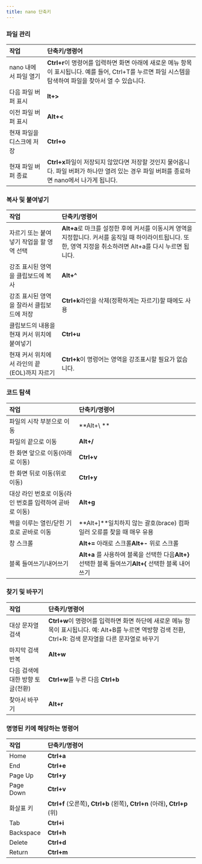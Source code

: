 ```yaml
---
title: nano 단축키
---
```


### 파일 관리

| 작업             | 단축키/명령어                                                                                          |
|:-------------- |:------------------------------------------------------------------------------------------------ |
| nano 내에서 파일 열기 | **Ctrl+r**이 명령어를 입력하면 화면 아래에 새로운 메뉴 항목이 표시됩니다. 예를 들어, Ctrl+T를 누르면 파일 시스템을 탐색하여 파일을 찾아서 열 수 있습니다. |
| 다음 파일 버퍼 표시    | **lt+>**                                                                                         |
| 이전 파일 버퍼 표시    | **Alt+<**                                                                                        |
| 현재 파일을 디스크에 저장 | **Ctrl+o**                                                                                       |
| 현재 파일 버퍼 종료    | **Ctrl+x**파일이 저장되지 않았다면 저장할 것인지 물어옵니다. 파일 버퍼가 하나만 열려 있는 경우 파일 버퍼를 종료하면 nano에서 나가게 됩니다.           |

### 복사 및 붙여넣기

| 작업                          | 단축키/명령어                                                                                           |
|:--------------------------- |:------------------------------------------------------------------------------------------------- |
| 자르기 또는 붙여넣기 작업을 할 영역 선택     | **Alt+a**로 마크를 설정한 후에 커서를 이동시켜 영역을 지정합니다. 커서를 움직일 때 하이라이트됩니다. 또한, 영역 지정을 취소하려면 Alt+a를 다시 누르면 됩니다. |
| 강조 표시된 영역을 클립보드에 복사         | **Alt+^**                                                                                         |
| 강조 표시된 영역을 잘라서 클립보드에 저장     | **Ctrl+k**라인을 삭제(정확하게는 자르기)할 때에도 사용                                                               |
| 클립보드의 내용을 현재 커서 위치에 붙여넣기    | **Ctrl+u**                                                                                        |
| 현재 커서 위치에서 라인의 끝(EOL)까지 자르기 | **Ctrl+k**이 명령어는 영역을 강조표시할 필요가 없습니다.                                                              |

### 코드 탐색

| 작업                               | 단축키/명령어                                                               |
|:-------------------------------- |:--------------------------------------------------------------------- |
| 파일의 시작 부분으로 이동                   | **Alt+\ **                                                            |
| 파일의 끝으로 이동                       | **Alt+/**                                                             |
| 한 화면 앞으로 이동(아래로 이동)              | **Ctrl+v**                                                            |
| 한 화면 뒤로 이동(위로 이동)                | **Ctrl+y**                                                            |
| 대상 라인 번호로 이동(라인 번호를 입력하여 곧바로 이동) | **Alt+g**                                                             |
| 짝을 이루는 열린/닫힌 기호로 곧바로 이동          | **Alt+]**일치하지 않는 괄호(brace) 컴파일러 오류를 찾을 때 매우 유용                        |
| 창 스크롤                            | **Alt+=** 아래로 스크롤**Alt+-** 위로 스크롤                                     |
| 블록 들여쓰기/내어쓰기                     | **Alt+a** 를 사용하여 블록을 선택한 다음**Alt+}** 선택한 블록 들여쓰기**Alt+{** 선택한 블록 내어쓰기 |

### 찾기 및 바꾸기

| 작업                  | 단축키/명령어                                                                                             |
|:------------------- |:--------------------------------------------------------------------------------------------------- |
| 대상 문자열 검색           | **Ctrl+w**이 명령어를 입력하면 화면 하단에 새로운 메뉴 항목이 표시됩니다. 예: Alt+B를 누르면 역방향 검색 전환, Ctrl+R: 검색 문자열을 다른 문자열로 바꾸기 |
| 마지막 검색 반복           | **Alt+w**                                                                                           |
| 다음 검색에 대한 방향 토글(전환) | **Ctrl+w**를 누른 다음 **Ctrl+b**                                                                        |
| 찾아서 바꾸기             | **Alt+r**                                                                                           |

### 명명된 키에 해당하는 명령어

| 작업        | 단축키/명령어                                                            |
|:--------- |:------------------------------------------------------------------ |
| Home      | **Ctrl+a**                                                         |
| End       | **Ctrl+e**                                                         |
| Page Up   | **Ctrl+y**                                                         |
| Page Down | **Ctrl+v**                                                         |
| 화살표 키     | **Ctrl+f** (오른쪽)**, Ctrl+b** (왼쪽)**, Ctrl+n** (아래)**, Ctrl+p** (위) |
| Tab       | **Ctrl+i**                                                         |
| Backspace | **Ctrl+h**                                                         |
| Delete    | **Ctrl+d**                                                         |
| Return    | **Ctrl+m**                                                         |